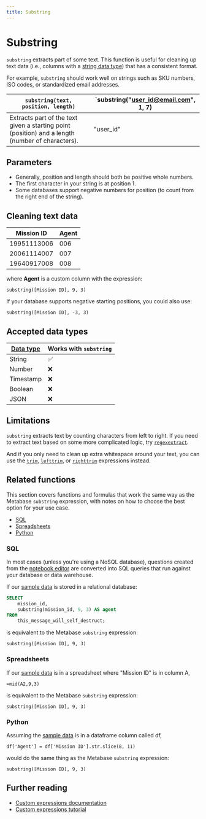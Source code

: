 ```yaml
---
title: Substring
---
```


# Substring

`substring` extracts part of some text. This function is useful for cleaning up text data (i.e., columns with a [string data type](https://www.metabase.com/learn/databases/data-types-overview#examples-of-data-types)) that has a consistent format.

For example, `substring` should work well on strings such as SKU numbers, ISO codes, or standardized email addresses.

| `substring(text, position, length)`                                                              | `substring("user_id@email.com", 1, 7) |
|--------------------------------------------------------------------------------------------------|---------------------------------------|
| Extracts part of the text given a starting point (position) and a length (number of characters). | "user_id"                             |

## Parameters

- Generally, position and length should both be positive whole numbers.
- The first character in your string is at position 1.
- Some databases support negative numbers for position (to count from the right end of the string).

## Cleaning text data

| Mission ID  | Agent |
|-------------|-------|
| 19951113006 | 006   |
| 20061114007 | 007   |
| 19640917008 | 008   |

where **Agent** is a custom column with the expression:

```
substring([Mission ID], 9, 3)
```

If your database supports negative starting positions, you could also use:

```
substring([Mission ID], -3, 3)
```

## Accepted data types

| [Data type](https://www.metabase.com/learn/databases/data-types-overview#examples-of-data-types) | Works with `substring`  |
| ----------------------- | -------------------- |
| String                  | ✅                   |
| Number                  | ❌                   |
| Timestamp               | ❌                   |
| Boolean                 | ❌                   |
| JSON                    | ❌                   |

## Limitations

`substring` extracts text by counting characters from left to right. If you need to extract text based on some more complicated logic, try [`regexextract`](../expressions-list.md#regexextract).

And if you only need to clean up extra whitespace around your text, you can use the [`trim`](../expressions-list.md#trim), [`lefttrim`](../expressions-list.md#lefttrim), or [`righttrim`](../expressions-list.md#righttrim) expressions instead.

## Related functions

This section covers functions and formulas that work the same way as the Metabase `substring` expression, with notes on how to choose the best option for your use case.

- [SQL](#sql)
- [Spreadsheets](#spreadsheets)
- [Python](#python)

### SQL

In most cases (unless you're using a NoSQL database), questions created from the [notebook editor](https://www.metabase.com/glossary/notebook_editor) are converted into SQL queries that run against your database or data warehouse. 

If our [sample data](#cleaning-text-data) is stored in a relational database:

```sql
SELECT
    mission_id,
    substring(mission_id, 9, 3) AS agent
FROM
    this_message_will_self_destruct;
```

is equivalent to the Metabase `substring` expression:

```
substring([Mission ID], 9, 3)
```

### Spreadsheets

If our [sample data](#cleaning-text-data) is in a spreadsheet where "Mission ID" is in column A,

```
=mid(A2,9,3)
```

is equivalent to the Metabase `substring` expression:

```
substring([Mission ID], 9, 3)
```

### Python

Assuming the [sample data](#cleaning-text-data) is in a dataframe column called df,

```
df['Agent'] = df['Mission ID'].str.slice(8, 11)
```

would do the same thing as the Metabase `substring` expression:

```
substring([Mission ID], 9, 3)
```

## Further reading

- [Custom expressions documentation](../expressions.md)
- [Custom expressions tutorial](https://www.metabase.com/learn/questions/)
